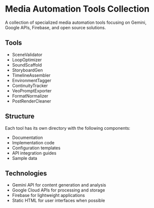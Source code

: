 # Media Automation Tools Collection

A collection of specialized media automation tools focusing on Gemini, Google APIs, Firebase, and open source solutions.

## Tools

- SceneValidator
- LoopOptimizer
- SoundScaffold
- StoryboardGen
- TimelineAssembler
- EnvironmentTagger
- ContinuityTracker
- VeoPromptExporter
- FormatNormalizer
- PostRenderCleaner

## Structure

Each tool has its own directory with the following components:

- Documentation
- Implementation code
- Configuration templates
- API integration guides
- Sample data

## Technologies

- Gemini API for content generation and analysis
- Google Cloud APIs for processing and storage
- Firebase for lightweight applications
- Static HTML for user interfaces when possible
